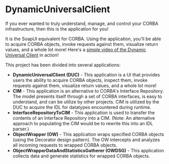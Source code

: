 # DynamicUniversalClient
If you ever wanted to truly understand, manage, and control your CORBA infrastructure, then this is the application for you!  

It is the SoapUI equivalent for CORBA.  Using the application, you'll be able to acquire CORBA objects, invoke requests against them, visualize return values, and a whole lot more!  Here's a [simple video of the Dynamic Universal Client](https://youtu.be/EXURgWWZqgc) in action!

This project has been divided into several applications:
* **DynamicUniversalClient (DUC)** - This application is a UI that provides users the ability to acquire CORBA objects, inspect them, invoke requests against them, visualize return values, and a whole lot more!
* **CIM** - This application is an alternative to CORBA's Interface Repository. The model presents itself through a set of CORBA interfaces, is easy to understand, and can be utilize by other projects.  CIM is utilized by the DUC to acquire the IDL for datatypes encountered during runtime.
* **InterfaceRepositoryToCIM** - This application is used to transfer the contents of an Interface Repository into a CIM.  (Note: An alternative approach to populating the CIM would be to rewrite this into an IDL parser.)
* **ObjectWrapper (OW)** - This application wraps specified CORBA objects (using the Decorator design pattern).  The OW intercepts and analyzes all incoming requests to wrapped CORBA objects.
* **ObjectWrapperDataAndStatisticsGatherer (OWDSG)** - This application collects data and generate statistics for wrapped CORBA objects.
